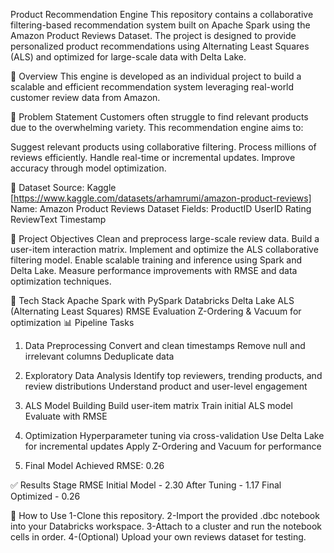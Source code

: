 Product Recommendation Engine
This repository contains a collaborative filtering-based recommendation system built on Apache Spark using the Amazon Product Reviews Dataset. The project is designed to provide personalized product recommendations using Alternating Least Squares (ALS) and optimized for large-scale data with Delta Lake.

📌 Overview
This engine is developed as an individual project to build a scalable and efficient recommendation system leveraging real-world customer review data from Amazon.

🧠 Problem Statement
Customers often struggle to find relevant products due to the overwhelming variety. This recommendation engine aims to:

Suggest relevant products using collaborative filtering.
Process millions of reviews efficiently.
Handle real-time or incremental updates.
Improve accuracy through model optimization.

📂 Dataset
Source: Kaggle [https://www.kaggle.com/datasets/arhamrumi/amazon-product-reviews]
Name: Amazon Product Reviews Dataset
Fields:
ProductID
UserID
Rating
ReviewText
Timestamp

🚀 Project Objectives
Clean and preprocess large-scale review data.
Build a user-item interaction matrix.
Implement and optimize the ALS collaborative filtering model.
Enable scalable training and inference using Spark and Delta Lake.
Measure performance improvements with RMSE and data optimization techniques.

🔧 Tech Stack
Apache Spark with PySpark
Databricks
Delta Lake
ALS (Alternating Least Squares)
RMSE Evaluation
Z-Ordering & Vacuum for optimization
📊 Pipeline Tasks

1. Data Preprocessing
Convert and clean timestamps
Remove null and irrelevant columns
Deduplicate data

2. Exploratory Data Analysis
Identify top reviewers, trending products, and review distributions
Understand product and user-level engagement

3. ALS Model Building
Build user-item matrix
Train initial ALS model
Evaluate with RMSE

4. Optimization
Hyperparameter tuning via cross-validation
Use Delta Lake for incremental updates
Apply Z-Ordering and Vacuum for performance

5. Final Model
Achieved RMSE: 0.26

✅ Results
Stage	RMSE
Initial Model	- 2.30
After Tuning	- 1.17
Final Optimized	- 0.26

🧪 How to Use
1-Clone this repository.
2-Import the provided .dbc notebook into your Databricks workspace.
3-Attach to a cluster and run the notebook cells in order.
4-(Optional) Upload your own reviews dataset for testing.

